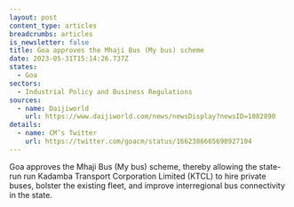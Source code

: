 ```yaml
---
layout: post
content_type: articles
breadcrumbs: articles
is_newsletter: false
title: Goa approves the Mhaji Bus (My bus) scheme
date: 2023-05-31T15:14:26.737Z
states:
  - Goa
sectors:
  - Industrial Policy and Business Regulations
sources:
  - name: Daijiworld
    url: https://www.daijiworld.com/news/newsDisplay?newsID=1082890
details:
  - name: CM’s Twitter
    url: https://twitter.com/goacm/status/1662386665690927104
---
```

Goa approves the Mhaji Bus (My bus) scheme, thereby allowing the state-run run Kadamba Transport Corporation Limited (KTCL) to hire private buses, bolster the existing fleet, and improve interregional bus connectivity in the state.
